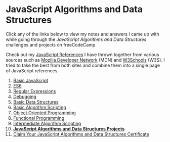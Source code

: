 # JavaScript Algorithms and Data Structures

Click any of the links below to view my notes and answers I came up with while going through the <em>JavaScript Algorithms and Data Structures</em> challenges and projects on freeCodeCamp.

Check out my [JavaScript References](https://github.com/Squibs/freeCodeCamp/blob/master/JavaScript%20References.md#javascript-references) I have thrown together from various sources such as [Mozilla Developer Network](https://developer.mozilla.org/en-US/) (MDN) and [W3Schools](https://www.w3schools.com/) (W3S). I tried to take the best from both sites and combine them into a single page of JavaScript references.

1. [Basic JavaScript](https://github.com/Squibs/freeCodeCamp/blob/master/2.%20JavaScript%20Algorithms%20and%20Data%20Structures/1.%20Basic%20JavaScript.md#basic-javascript)
2. [ES6](https://github.com/Squibs/freeCodeCamp/blob/master/2.%20JavaScript%20Algorithms%20and%20Data%20Structures/2.%20ES6.md#es6)
3. [Regular Expressions](https://github.com/Squibs/freeCodeCamp/blob/master/2.%20JavaScript%20Algorithms%20and%20Data%20Structures/3.%20Regular%20Expressions.md#regular-expressions)
4. [Debugging](https://github.com/Squibs/freeCodeCamp/blob/master/2.%20JavaScript%20Algorithms%20and%20Data%20Structures/4.%20Debugging.md#debugging)
5. [Basic Data Structures](https://github.com/Squibs/freeCodeCamp/blob/master/2.%20JavaScript%20Algorithms%20and%20Data%20Structures/5.%20Basic%20Data%20Structures.md#basic-data-structures)
6. [Basic Algorithm Scripting](https://github.com/Squibs/freeCodeCamp/blob/master/2.%20JavaScript%20Algorithms%20and%20Data%20Structures/6.%20Basic%20Algorithm%20Scripting.md#basic-algorithm-scripting)
7. [Object Oriented Programming](https://github.com/Squibs/freeCodeCamp/blob/master/2.%20JavaScript%20Algorithms%20and%20Data%20Structures/7.%20Object%20Oriented%20Programming.md#object-oriented-programming)
8. [Functional Programming](https://github.com/Squibs/freeCodeCamp/blob/master/2.%20JavaScript%20Algorithms%20and%20Data%20Structures/8.%20Functional%20Programming.md#functional-programming)
9. [Intermediate Algorithm Scripting](https://github.com/Squibs/freeCodeCamp/blob/master/2.%20JavaScript%20Algorithms%20and%20Data%20Structures/9.%20Intermediate%20Algorithm%20Scripting.md#intermediate-algorithm-scripting)
10. [**JavaScript Algorithms and Data Structures Projects**](https://github.com/Squibs/freeCodeCamp/blob/master/2.%20JavaScript%20Algorithms%20and%20Data%20Structures/10.%20JavaScript%20Algorithms%20and%20Data%20Structures%20Projects.md#javascript-algorithms-and-data-structures-projects)
11. [Claim Your JavaScript Algorithms and Data Structures Certificate](https://github.com/Squibs/freeCodeCamp/blob/master/2.%20JavaScript%20Algorithms%20and%20Data%20Structures/11.%20Claim%20Your%20JavaScript%20Algorithms%20and%20Data%20Structures%20Certificate.md#claim-your-javascript-algorithms-and-data-structures-certificate)
